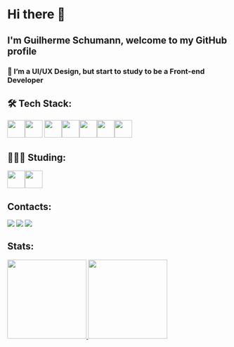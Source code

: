 # Hi there 👋 
## I'm Guilherme Schumann, welcome to my GitHub profile

<h3>🔭 I’m a UI/UX Design, but start to study to be a Front-end Developer</h3>

## 🛠 Tech Stack:
<img loading="lazy" src="https://cdn.jsdelivr.net/gh/devicons/devicon/icons/git/git-original.svg" width="40" height="40"/><img loading="lazy" src="https://cdn.jsdelivr.net/gh/devicons/devicon@latest/icons/github/github-original.svg" width="40" height="40"/> <img loading="lazy" src="https://cdn.jsdelivr.net/gh/devicons/devicon@latest/icons/html5/html5-original.svg" width="40" height="40"/><img loading="lazy" src="https://cdn.jsdelivr.net/gh/devicons/devicon@latest/icons/css3/css3-original.svg" width="40" height="40"/><img loading="lazy" src="https://cdn.jsdelivr.net/gh/devicons/devicon@latest/icons/javascript/javascript-original.svg" width="40" height="40"/><img loading="lazy" src="https://cdn.jsdelivr.net/gh/devicons/devicon@latest/icons/wordpress/wordpress-plain.svg" width="40" height="40"/><img loading="lazy" src="" width="40" height="40"/>

## 👩🏻‍💻 Studing:
<img loading="lazy" src="https://cdn.jsdelivr.net/gh/devicons/devicon@latest/devicon.min.css" width="40" height="40"/><img loading="lazy" src="" width="40" height="40"/>

## Contacts:
<div>
<a href="https://linkedin.com/in/guilherme-schumann-5a0599168/" target="_blank"><img loading="lazy" src="https://img.shields.io/badge/-LinkedIn-%230077B5?style=for-the-badge&logo=linkedin&logoColor=white" target="_blank"></a>
<a href="https://www.instagram.com/schumanngui/" target="_blank"><img loading="lazy" src="https://img.shields.io/badge/-Instagram-%23E4405F?style=for-the-badge&logo=instagram&logoColor=white" target="_blank"></a>
<a href="mailto:gui.rsc45@gmail.com"><img loading="lazy" src="https://img.shields.io/badge/Gmail-D14836?style=for-the-badge&logo=gmail&logoColor=white" target="_blank"></a>
</div>

## Stats:
<div>
<a href="https://github.com/guilherme-schumann">
<img loading="lazy" height="180em" src="https://github-readme-stats.vercel.app/api/top-langs/?username=guilherme-schumann&layout=compact&langs_count=7&theme=dracula"/>
<img loading="lazy" height="180em" src="https://github-readme-stats.vercel.app/api?username=guilherme-schumann&show_icons=true&theme=dracula&include_all_commits=true&count_private=true"/>
</div>

